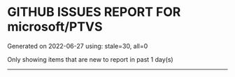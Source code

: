 
# GITHUB ISSUES REPORT FOR microsoft/PTVS


Generated on 2022-06-27 using: stale=30, all=0


Only showing items that are new to report in past 1 day(s)


---
